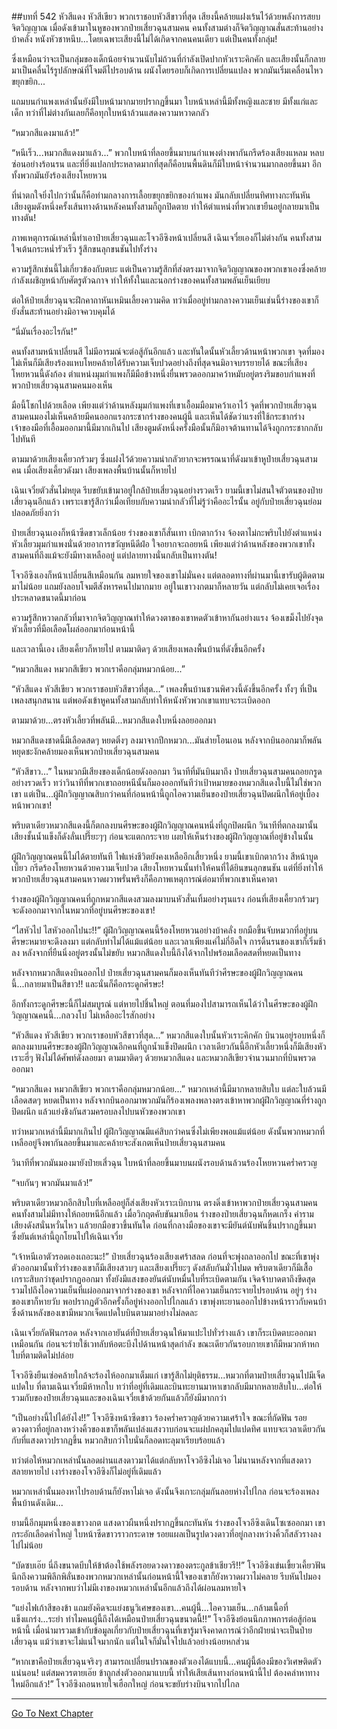 ##บทที่ 542 หัวสีแดง หัวสีเขียว พวกเราชอบหัวสีขาวที่สุด
เสียงนี้คล้ายแฝงเร้นไว้ด้วยพลังการสยบจิตวิญญาณ เมื่อดังเข้ามาในหูของพวกป๋ายเสี่ยวฉุนสามคน คนทั้งสามต่างก็จิตวิญญาณสั่นสะท้านอย่างบ้าคลั่ง หนังหัวชาหนึบ...โดยเฉพาะเสียงนี้ไม่ได้เกิดจากคนคนเดียว แต่เป็นคนทั้งกลุ่ม!

ซึ่งเหมือนว่าจะเป็นกลุ่มของเด็กน้อยจำนวนนับไม่ถ้วนที่กำลังเปิดปากหัวเราะคิกคัก และเสียงนั้นก็กลายมาเป็นคลื่นไร้รูปลักษณ์ที่โจมตีไปรอบด้าน ผนังโดยรอบก็เกิดการเปลี่ยนแปลง พวกมันเริ่มเคลื่อนไหวขยุกขยิก...

แถมบนกำแพงเหล่านั้นยังมีใบหน้ามากมายปรากฏขึ้นมา ใบหน้าเหล่านี้มีทั้งหญิงและชาย มีทั้งแก่และเด็ก ทว่าที่ไม่ต่างกันเลยก็คือทุกใบหน้าล้วนแสดงความหวาดกลัว

“หมวกสีแดงมาแล้ว!”

“หนีเร็ว...หมวกสีแดงมาแล้ว...” พวกใบหน้าที่ลอยขึ้นมาบนกำแพงต่างพากันกรีดร้องเสียงแหลม หลบซ่อนอย่างร้อนรน และที่ยิ่งแปลกประหลาดมากที่สุดก็คือบนพื้นดินก็มีใบหน้าจำนวนมากลอยขึ้นมา อีกทั้งพวกมันยังร้องเสียงโหยหวน

ที่น่าตกใจยิ่งไปกว่านั้นก็คือท่ามกลางการเลื้อยขยุกขยิกของกำแพง มันกลับเปลี่ยนทิศทางกะทันหัน เสียงตูมดังหนึ่งครั้งเส้นทางด้านหลังคนทั้งสามก็ถูกปิดตาย ทำให้ตำแหน่งที่พวกเขายืนอยู่กลายมาเป็นทางตัน!

ภาพเหตุการณ์เหล่านี้ทำเอาป๋ายเสี่ยวฉุนและโจวอีซิงหน้าเปลี่ยนสี เฉินเจวี๋ยเองก็ไม่ต่างกัน คนทั้งสามใจเต้นกระหน่ำรัวเร็ว รู้สึกขนลุกขนชันไปทั้งร่าง

ความรู้สึกเช่นนี้ไม่เกี่ยวข้องกับตบะ แต่เป็นความรู้สึกที่ส่งตรงมาจากจิตวิญญาณของพวกเขาเองซึ่งคล้ายกำลังเผชิญหน้ากับศัตรูตัวฉกาจ ทำให้ทั้งในและนอกร่างของคนทั้งสามพลันเย็นเยียบ

ต่อให้ป๋ายเสี่ยวฉุนจะฝึกคาถาหันเหมินเลี้ยงความคิด ทว่าเมื่ออยู่ท่ามกลางความเย็นเช่นนี้ร่างของเขาก็ยังสั่นสะท้านอย่างมิอาจควบคุมได้

“นี่มันเรื่องอะไรกัน!”

คนทั้งสามหน้าเปลี่ยนสี ไม่มีอารมณ์จะต่อสู้กันอีกแล้ว และทันใดนั้นหัวเลี้ยวด้านหน้าพวกเขา จุดที่มองไม่เห็นก็มีเสียงร้องแหบโหยคล้ายได้รับความเจ็บปวดอย่างถึงที่สุดจนมิอาจบรรยายได้ ขณะที่เสียงโหยหวนนี้ดังก้อง ตำแหน่งมุมกำแพงก็มีมือข้างหนึ่งยื่นพรวดออกมาคว้าหมับอยู่ตรงริมขอบกำแพงที่พวกป๋ายเสี่ยวฉุนสามคนมองเห็น

มือนี้โชกไปด้วยเลือด เพียงแต่ว่าด้านหลังมุมกำแพงที่เขาเอื้อมมือมาคว้าเอาไว้ จุดที่พวกป๋ายเสี่ยวฉุนสามคนมองไม่เห็นคล้ายมีคนออกแรงกระชากร่างของคนผู้นี้ และเห็นได้ชัดว่าแรงที่ใช้กระชากร่างเจ้าของมือที่เอื้อมออกมานี้มีมากเกินไป เสียงตูมดังหนึ่งครั้งมือนั้นก็มิอาจต้านทานได้จึงถูกกระชากกลับไปทันที

ตามมาด้วยเสียงเคี้ยวกร้วมๆ ซึ่งแฝงไว้ด้วยความน่ากลัวยากจะพรรณนาที่ดังมาเข้าหูป๋ายเสี่ยวฉุนสามคน เมื่อเสียงเคี้ยวดังมา เสียงเพลงพื้นบ้านนั้นก็หายไป

เฉินเจวี๋ยตัวสั่นไม่หยุด รีบขยับเข้ามาอยู่ใกล้ป๋ายเสี่ยวฉุนอย่างรวดเร็ว ยามนี้เขาไม่สนใจตัวตนของป๋ายเสี่ยวฉุนอีกแล้ว เพราะเขารู้สึกว่าเมื่อเทียบกับความน่ากลัวที่ไม่รู้ว่าคืออะไรนั้น อยู่กับป๋ายเสี่ยวฉุนย่อมปลอดภัยยิ่งกว่า

ป๋ายเสี่ยวฉุนเองก็หน้าซีดขาวเล็กน้อย ร่างของเขาก็สั่นเทา เบิกตากว้าง จ้องตาไม่กะพริบไปยังตำแหน่งหัวเลี้ยวมุมกำแพงนั่นด้วยอาการขวัญหนีดีฝ่อ ใจอยากจะถอยหนี เพียงแต่ว่าด้านหลังของพวกเขาทั้งสามคนที่ถึงแม้จะยังมีทางเหลืออยู่ แต่ปลายทางนั่นกลับเป็นทางตัน!

โจวอีซิงเองก็หน้าเปลี่ยนสีเหมือนกัน ลมหายใจของเขาไม่มั่นคง แต่ตลอดทางที่ผ่านมานี้เขารับผู้ติดตามมาไม่น้อย แถมยังลอบโจมตีสังหารคนไปมากมาย อยู่ในเขาวงกตมาก็หลายวัน แต่กลับไม่เคยเจอเรื่องประหลาดขนาดนี้มาก่อน

ความรู้สึกหวาดกลัวที่มาจากจิตวิญญาณทำให้ดวงตาของเขาหดตัวเข้าหากันอย่างแรง จ้องเขม็งไปยังจุดหัวเลี้ยวที่มือเลือดโผล่ออกมาก่อนหน้านี้

และเวลานี้เอง เสียงเคี้ยวก็หายไป ตามมาติดๆ ด้วยเสียงเพลงพื้นบ้านที่ดังขึ้นอีกครั้ง

“หมวกสีแดง หมวกสีเขียว พวกเราคือกลุ่มหมวกน้อย...”

“หัวสีแดง หัวสีเขียว พวกเราชอบหัวสีขาวที่สุด...” เพลงพื้นบ้านชวนพิศวงนี้ดังขึ้นอีกครั้ง ทั้งๆ ที่เป็นเพลงสนุกสนาน แต่พอดังเข้าหูคนทั้งสามกลับทำให้หนังหัวพวกเขาแทบจะระเบิดออก

ตามมาด้วย...ตรงหัวเลี้ยวที่พลันมี...หมวกสีแดงใบหนึ่งลอยออกมา

หมวกสีแดงชาดนี้มีเลือดสดๆ หยดติ๋งๆ ลงมาจากปีกหมวก...มันส่ายโอนเอน หลังจากบินออกมาก็พลันหยุดชะงักคล้ายมองเห็นพวกป๋ายเสี่ยวฉุนสามคน

“หัวสีขาว...” ในหมวกมีเสียงของเด็กน้อยดังออกมา วินาทีที่มันบินมาถึง ป๋ายเสี่ยวฉุนสามคนถอยกรูดอย่างรวดเร็ว ทว่าวินาทีที่พวกเขาถอยหนีนั้นก็มองออกทันทีว่าเป้าหมายของหมวกสีแดงใบนี้ไม่ใช่พวกเขา แต่เป็น...ผู้ฝึกวิญญาณสิบกว่าคนที่ก่อนหน้านี้ถูกไอความเย็นของป๋ายเสี่ยวฉุนปิดผนึกให้อยู่เบื้องหน้าพวกเขา!

พริบตาเดียวหมวกสีแดงนี้ก็ตกลงบนศีรษะของผู้ฝึกวิญญาณคนหนึ่งที่ถูกปิดผนึก วินาทีที่ตกลงมานั้น เสียงชั้นน้ำแข็งก็ดังลั่นเปรี๊ยะๆๆ ก่อนจะแตกกระจาย เผยให้เห็นร่างของผู้ฝึกวิญญาณที่อยู่ข้างในนั้น

ผู้ฝึกวิญญาณคนนี้ไม่ได้ตายทันที ไฟแห่งชีวิตยังคงเหลืออีกเสี้ยวหนึ่ง ยามนี้เขาเบิกตากว้าง สีหน้าบูดเบี้ยว กรีดร้องโหยหวนด้วยความเจ็บปวด เสียงโหยหวนนั้นทำให้คนที่ได้ยินขนลุกขนชัน แต่ที่ยิ่งทำให้พวกป๋ายเสี่ยวฉุนสามคนหวาดผวาพรั่นพรึงก็คือภาพเหตุการณ์ต่อมาที่พวกเขาเห็นคาตา

ร่างของผู้ฝึกวิญญาณคนที่ถูกหมวกสีแดงสวมลงมาบนหัวสั่นเทิ้มอย่างรุนแรง ก่อนที่เสียงเคี้ยวกร้วมๆ จะดังออกมาจากในหมวกที่อยู่บนศีรษะของเขา!

“ไสหัวไป ไสหัวออกไปนะ!!” ผู้ฝึกวิญญาณคนนี้ร้องโหยหวนอย่างบ้าคลั่ง ยกมือขึ้นจับหมวกที่อยู่บนศีรษะหมายจะดึงลงมา แต่กลับทำไม่ได้แม้แต่น้อย และเวลาเพียงแค่ไม่กี่อึดใจ การดิ้นรนของเขาก็เริ่มช้าลง หลังจากที่ยืนนิ่งอยู่ตรงนั้นไม่ขยับ หมวกสีแดงใบนี้ถึงได้จากไปพร้อมเลือดสดที่หยดเป็นทาง

หลังจากหมวกสีแดงบินออกไป ป๋ายเสี่ยวฉุนสามคนก็มองเห็นทันทีว่าศีรษะของผู้ฝึกวิญญาณคนนี้...กลายมาเป็นสีขาว!! และนั่นก็คือกระดูกศีรษะ!

อีกทั้งกระดูกศีรษะนี้ก็ไม่สมบูรณ์ แต่หายไปชิ้นใหญ่ ตอนที่มองไปสามารถเห็นได้ว่าในศีรษะของผู้ฝึกวิญญาณคนนี้...กลวงโบ๋ ไม่เหลืออะไรสักอย่าง

“หัวสีแดง หัวสีเขียว พวกเราชอบหัวสีขาวที่สุด...” หมวกสีแดงใบนั้นหัวเราะคิกคัก บินวนอยู่รอบหนึ่งก็ตกลงมาบนศีรษะของผู้ฝึกวิญญาณอีกคนที่ถูกน้ำแข็งปิดผนึก เวลาเดียวกันนี้อีกหัวเลี้ยวหนึ่งก็มีเสียงหัวเราะฮี่ๆ ฟังไม่ได้ศัพท์ดังลอยมา ตามมาติดๆ ด้วยหมวกสีแดง และหมวกสีเขียวจำนวนมากที่บินพรวดออกมา

“หมวกสีแดง หมวกสีเขียว พวกเราคือกลุ่มหมวกน้อย...” หมวกเหล่านี้มีมากหลายสิบใบ แต่ละใบล้วนมีเลือดสดๆ หยดเป็นทาง หลังจากบินออกมาพวกมันก็ร้องเพลงพลางตรงเข้าหาพวกผู้ฝึกวิญญาณที่ร่างถูกปิดผนึก แล้วแย่งชิงกันสวมครอบลงไปบนหัวของพวกเขา

ทว่าหมวกเหล่านี้มีมากเกินไป ผู้ฝึกวิญญาณมีแค่สิบกว่าคนซึ่งไม่เพียงพอแม้แต่น้อย ดังนั้นพวกหมวกที่เหลืออยู่จึงพากันลอยขึ้นมาและคล้ายจะสังเกตเห็นป๋ายเสี่ยวฉุนสามคน

วินาทีที่พวกมันมองมายังป๋ายเสี่วฉุน ใบหน้าที่ลอยขึ้นมาบนผนังรอบด้านล้วนร้องโหยหวนคร่ำครวญ

“จบกันๆ พวกมันมาแล้ว!”

พริบตาเดียวหมวกอีกสิบใบที่เหลืออยู่ก็ส่งเสียงหัวเราะเบิกบาน ตรงดิ่งเข้าหาพวกป๋ายเสี่ยวฉุนสามคน คนทั้งสามไม่มีทางให้ถอยหนีอีกแล้ว เมื่อวิกฤตคับขันมาเยือน ร่างของป๋ายเสี่ยวฉุนก็หดเกร็ง คำรามเสียงดังสนั่นหวั่นไหว แล้วยกมือขวาขึ้นทันใด ก่อนที่กลางมือของเขาจะมียันต์นับพันชิ้นปรากฏขึ้นมา ซึ่งยันต์เหล่านี้ถูกโยนไปให้เฉินเจวี๋ย

“เจ้าหนีเอาตัวรอดเองเถอะนะ!” ป๋ายเสี่ยวฉุนร้องเสียงเศร้าสลด ก่อนที่จะพุ่งถลาออกไป ขณะที่เขาพุ่งตัวออกมานั้นทั่วร่างของเขาก็มีเสียงสวบๆ และเสียงเปรี๊ยะๆ ดังสลับกันมั่วไปมด พริบตาเดียวก็มีเสื้อเกราะสิบกว่าชุดปรากฏออกมา ทั้งยังมีแสงของยันต์นับหมื่นใบที่ระเบิดตามกัน เจิดจ้าบาดตาถึงขีดสุด รวมไปถึงไอความเย็นที่แผ่ออกมาจากร่างของเขา หลังจากที่ไอความเย็นกระจายไปรอบด้าน อยู่ๆ ร่างของเขาก็หายวับ พอปรากฏตัวอีกครั้งก็อยู่ห่างออกไปไกลแล้ว เขาพุ่งทะยานออกไปข้างหน้าราวกับคนบ้า ซึ่งด้านหลังของเขามีหมวกเจ็ดแปดใบบินตามมาอย่างไม่ลดละ

เฉินเจวี๋ยกัดฟันกรอด หลังจากเอายันต์ที่ป๋ายเสี่ยวฉุนให้มาแปะไปทั่วร่างแล้ว เขาก็ระเบิดตบะออกมาเหมือนกัน ก่อนจะร่ายใช้เวทลับห้อตะบึงไปด้านหน้าสุดกำลัง ขณะเดียวกันรอบกายเขาก็มีหมวกห้าหกใบที่ตามติดไม่ปล่อย

โจวอีซิงยืนเซ่อคล้ายใกล้จะร้องไห้ออกมาเต็มแก่ เขารู้สึกไม่ยุติธรรม...หมวกที่ตามป๋ายเสี่ยวฉุนไปมีเจ็ดแปดใบ ที่ตามเฉินเจวี๋ยมีห้าหกใบ ทว่าที่อยู่ที่เดิมและบินทะยานมาหาเขากลับมีมากหลายสิบใบ...ต่อให้รวมกับของป๋ายเสี่ยวฉุนและของเฉินเจวี๋ยเข้าด้วยกันแล้วก็ยังมีมากกว่า

“เป็นอย่างนี้ไปได้ยังไง!!” โจวอีซิงหน้าซีดขาว ร้องคร่ำครวญด้วยความเศร้าใจ ขณะที่กัดฟัน รอยดวงดาวที่อยู่กลางหว่างคิ้วของเขาก็พลันเปล่งแสงวาบก่อนจะแผ่ปกคลุมไปแปดทิศ แทบจะเวลาเดียวกันกับที่แสงดาวปรากฏขึ้น หมวกสิบกว่าใบนั่นก็ลอดทะลุมาเรียบร้อยแล้ว

ทว่าต่อให้หมวกเหล่านั้นลอดผ่านแสงดาวมาได้แต่กลับหาโจวอีซิงไม่เจอ ไม่นานหลังจากที่แสงดาวสลายหายไป เงาร่างของโจวอีซิงก็ไม่อยู่ที่เดิมแล้ว

หมวกเหล่านั้นมองหาไปรอบด้านก็ยังหาไม่เจอ ดังนั้นจึงเกาะกลุ่มกันลอยห่างไปไกล ก่อนจะร้องเพลงพื้นบ้านดังเดิม...

ยามนี้อีกมุมหนึ่งของเขาวงกต แสงดาวผืนหนึ่งปรากฏขึ้นกะทันหัน ร่างของโจวอีซิงเดินโซเซออกมา เขากระอักเลือดคำใหญ่ ใบหน้าซีดขาวราวกระดาษ รอยแผลเป็นรูปดวงดาวที่อยู่กลางหว่างคิ้วก็สลัวรางลงไปไม่น้อย

“บัดซบเอ๊ย นี่ถึงขนาดบีบให้ข้าต้องใช้พลังรอยดวงดาวของตระกูลข้าเชียวรึ!!” โจวอีซิงเข่นเขี้ยวเคี้ยวฟัน นึกถึงความพิลึกพิลั่นของพวกหมวกเหล่านั้นก่อนหน้านี้ใจของเขาก็ยังหวาดผวาไม่คลาย รีบหันไปมองรอบด้าน หลังจากพบว่าไม่มีเงาของหมวกเหล่านั้นอีกแล้วถึงได้ผ่อนลมหายใจ

“แย่งไฟเก้าสีของข้า แถมยังคิดจะแย่งธนูวิเศษของเขา...คนผู้นี้...ไอความเย็น...กล้ามเนื้อที่แข็งแกร่ง...ระยำ ทำไมคนผู้นี้ถึงได้เหมือนป๋ายเสี่ยวฉุนขนาดนี้!!” โจวอีซิงย้อนนึกภาพการต่อสู้ก่อนหน้านี้ เมื่อนำมารวมเข้ากับข้อมูลเกี่ยวกับป๋ายเสี่ยวฉุนที่เขารู้มาจึงคาดการณ์ว่าอีกฝ่ายน่าจะเป็นป๋ายเสี่ยวฉุน แม้ว่าเขาจะไม่แน่ใจมากนัก แต่ในใจก็มั่นใจไปแล้วอย่างน้อยหกส่วน

“หากเขาคือป๋ายเสี่ยวฉุนจริงๆ สามารถเปลี่ยนปราณของตัวเองได้แบบนี้...คนผู้นี้ต้องมีของวิเศษติดตัวแน่นอน! แต่สมควรตายเอ๊ย ข้าถูกส่งตัวออกมาแบบนี้ ทำให้เสียเส้นทางก่อนหน้านี้ไป ต้องคลำหาทางใหม่อีกแล้ว!” โจวอีซิงถอนหายใจเฮือกใหญ่ ก่อนจะขยับร่างบินจากไปไกล

------


[Go To Next Chapter]( ./165.md)